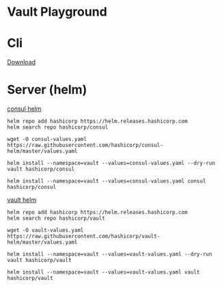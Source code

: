Vault Playground
===

# Cli

[Download](https://releases.hashicorp.com/vault/1.4.2/vault_1.4.2_darwin_amd64.zip)

# Server (helm)

[consul helm](https://github.com/hashicorp/consul-helm)

```
helm repo add hashicorp https://helm.releases.hashicorp.com
helm search repo hashicorp/consul

wget -O consul-values.yaml https://raw.githubusercontent.com/hashicorp/consul-helm/master/values.yaml

helm install --namespace=vault --values=consul-values.yaml --dry-run vault hashicorp/consul

helm install --namespace=vault --values=consul-values.yaml consul hashicorp/consul
```

[vault helm](https://github.com/hashicorp/vault-helm)

```
helm repo add hashicorp https://helm.releases.hashicorp.com
helm search repo hashicorp/vault

wget -O vault-values.yaml https://raw.githubusercontent.com/hashicorp/vault-helm/master/values.yaml

helm install --namespace=vault --values=vault-values.yaml --dry-run vault hashicorp/vault

helm install --namespace=vault --values=vault-values.yaml vault hashicorp/vault
```
